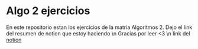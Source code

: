 # Algo 2 ejercicios
En este repositorio estan los ejercicios de la matria Algoritmos 2.
Dejo el link del resumen de notion que estoy haciendo \n
Gracias por leer <3 \n
link del [notion](https://www.notion.so/d3e78acd49814098ae20fdf4a490a8a4?v=7aa48300e2124806a126897b53dd29e7&pvs=4)